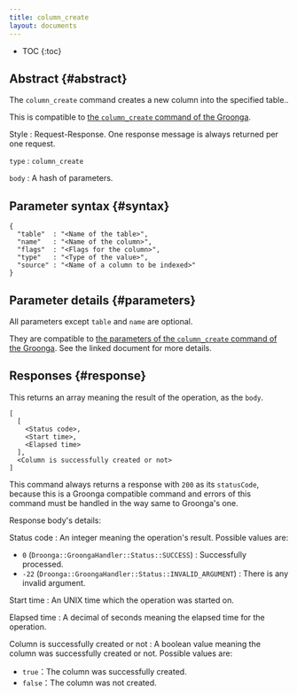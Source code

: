 ```yaml
---
title: column_create
layout: documents
---
```


* TOC
{:toc}

## Abstract {#abstract}

The `column_create` command creates a new column into the specified table..

This is compatible to [the `column_create` command of the Groonga](http://groonga.org/docs/reference/commands/column_create.html).

Style
: Request-Response. One response message is always returned per one request.

`type`
: `column_create`

`body`
: A hash of parameters.

## Parameter syntax {#syntax}

    {
      "table"  : "<Name of the table>",
      "name"   : "<Name of the column>",
      "flags"  : "<Flags for the column>",
      "type"   : "<Type of the value>",
      "source" : "<Name of a column to be indexed>"
    }

## Parameter details {#parameters}

All parameters except `table` and `name` are optional.

They are compatible to [the parameters of the `column_create` command of the Groonga](http://groonga.org/docs/reference/commands/column_create.html#parameters). See the linked document for more details.

## Responses {#response}

This returns an array meaning the result of the operation, as the `body`.

    [
      [
        <Status code>,
        <Start time>,
        <Elapsed time>
      ],
      <Column is successfully created or not>
    ]

This command always returns a response with `200` as its `statusCode`, because this is a Groonga compatible command and errors of this command must be handled in the way same to Groonga's one.

Response body's details:

Status code
: An integer meaning the operation's result. Possible values are:
  
   * `0` (`Droonga::GroongaHandler::Status::SUCCESS`) : Successfully processed.
   * `-22` (`Droonga::GroongaHandler::Status::INVALID_ARGUMENT`) : There is any invalid argument.

Start time
: An UNIX time which the operation was started on.

Elapsed time
: A decimal of seconds meaning the elapsed time for the operation.

Column is successfully created or not
: A boolean value meaning the column was successfully created or not. Possible values are:
  
   * `true`：The column was successfully created.
   * `false`：The column was not created.
